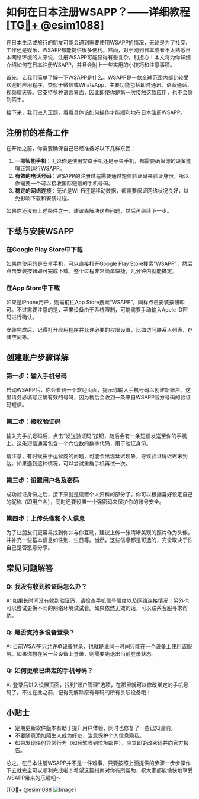 # 如何在日本注册WSAPP？——详细教程[[TG💪+ @esim1088](https://t.me/s/esim1088)]

在日本生活或旅行的朋友可能会遇到需要使用WSAPP的情况，无论是为了社交、工作还是娱乐，WSAPP都能提供很多便利。然而，对于刚到日本或者不太熟悉日本网络环境的人来说，注册WSAPP可能显得有些复杂。别担心！本文将为你详细介绍如何在日本注册WSAPP，并且会附上一些实用的小技巧和注意事项。

首先，让我们简单了解一下WSAPP是什么。WSAPP是一款全球范围内都比较受欢迎的应用程序，类似于微信或WhatsApp，主要功能包括即时通讯、语音通话、视频聊天等。它支持多种语言界面，因此即使你是第一次接触这款应用，也不会感到陌生。

接下来，我们进入正题，看看具体该如何操作才能顺利地在日本注册WSAPP。

## 注册前的准备工作

在开始之前，你需要确保自己已经准备好以下几样东西：

1. **一部智能手机**：无论你是使用安卓手机还是苹果手机，都需要确保你的设备能够正常运行WSAPP。
2. **有效的电话号码**：WSAPP的注册过程需要通过短信验证码来验证身份，所以你需要一个可以接收国际短信的手机号码。
3. **稳定的网络连接**：无论是Wi-Fi还是移动数据，都需要保证网络状况良好，以免影响下载和安装过程。

如果你还没有上述条件之一，建议先解决这些问题，然后再继续下一步。

## 下载与安装WSAPP

### 在Google Play Store中下载
如果你使用的是安卓手机，可以直接打开Google Play Store搜索“WSAPP”，然后点击安装按钮即可完成下载。整个过程非常简单快捷，几分钟内就能搞定。

### 在App Store中下载
如果是iPhone用户，则需前往App Store搜索“WSAPP”，同样点击安装按钮即可。不过需要注意的是，苹果设备由于系统限制，可能需要手动输入Apple ID密码进行确认。

安装完成后，记得打开应用程序并允许必要的权限设置，比如访问联系人列表、存储空间等。

## 创建账户步骤详解

### 第一步：输入手机号码
启动WSAPP后，你会看到一个欢迎页面，提示你输入手机号码以创建新账户。这里请务必填写正确有效的号码，因为稍后会收到一条来自WSAPP官方号码的验证码短信。

### 第二步：接收验证码
输入完手机号码后，点击“发送验证码”按钮，随后会有一条短信发送至你的手机上。这条短信通常包含一个六位数的数字代码，用于验证身份。

请注意，有时候由于运营商的问题，可能会出现延迟现象，导致验证码迟迟未到达。如果遇到这种情况，可以尝试重启手机再试一次。

### 第三步：设置用户名及密码
成功验证身份之后，接下来就是设置个人资料的部分了。你可以根据喜好设定自己的昵称（即用户名），同时还要设置一个强密码来保护你的账号安全。

### 第四步：上传头像和个人信息
为了让朋友们更容易找到你并与你互动，建议上传一张清晰美观的照片作为头像，并补充一些基本信息如性别、生日等。当然，这些信息都是可选的，完全取决于你自己是否愿意分享。

## 常见问题解答

### Q: 我没有收到验证码怎么办？
A: 如果长时间没有收到验证码，请检查手机信号强度以及网络连接情况；另外也可以尝试更换不同的网络环境试试看。如果依然无效的话，可以联系客服寻求帮助。

### Q: 是否支持多设备登录？
A: 目前WSAPP只允许单设备登录，也就是说同一时间只能在一个设备上使用该服务。如果你想在另一台设备上登录，则需要先退出当前登录状态。

### Q: 如何更改已绑定的手机号码？
A: 登录后进入设置页面，找到“账户管理”选项，在那里就可以修改绑定的手机号码了。不过在此之前，记得先解除原有号码的所有关联设备哦！

## 小贴士

- 定期更新软件版本有助于提升用户体验，同时也修复了一些已知漏洞。
- 不要随意添加陌生人成为好友，注意保护个人信息隐私。
- 如果发现任何异常行为（如频繁收到垃圾邮件），应立即更改密码并向官方报告。

总之，在日本注册WSAPP并不是一件难事，只要按照上面提供的步骤一步步操作下去就完全可以顺利完成啦！希望这篇指南对你有所帮助，祝大家都能愉快地享受WSAPP带来的乐趣吧～

[[TG💪+ @esim1088](https://t.me/s/esim1088) ![Image](https://i.postimg.cc/4NQfJmqS/Snipaste-2025-05-13-00-14-12.png)]